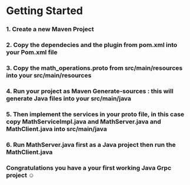 # Getting Started

### 1. Create a new Maven Project

### 2. Copy the dependecies and the plugin from pom.xml into your Pom.xml file

### 3. Copy the math_operations.proto from src/main/resources into your src/main/resources

### 4. Run your project as Maven Generate-sources : this will generate Java files into your src/main/java

### 5. Then implement the services in your proto file, in this case copy MathServiceImpl.java and MathServer.java and MathClient.java into  src/main/java

### 6. Run MathServer.java first as a Java project then run the MathClient.java

### Congratulations you have a your first working Java Grpc project ☺
